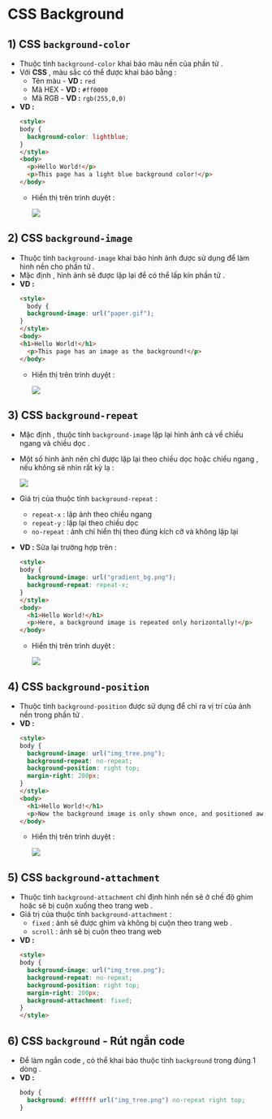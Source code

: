 # CSS Background
## **1) CSS `background-color`**
- Thuộc tính `background-color` khai báo màu nền của phần tử .
- Với **CSS** , màu sắc có thể được khai báo bằng :
    - Tên màu - **VD :** `red`
    - Mã HEX - **VD :** `#ff0000`
    - Mã RGB - **VD :** `rgb(255,0,0)`
- **VD :**
    ```html
    <style>
    body {
      background-color: lightblue;
    }
    </style>
    <body>
      <p>Hello World!</p>
      <p>This page has a light blue background color!</p>
    </body>
    ```
    - Hiển thị trên trình duyệt :

        <img src=https://i.imgur.com/OEeRXqO.png>

## **2) CSS `background-image`**
- Thuộc tính `background-image` khai báo hình ảnh được sử dụng để làm hình nền cho phần tử .
- Mặc định , hình ảnh sẽ được lặp lại để có thể lấp kín phần tử .
- **VD :**
    ```html
    <style>
      body {
      background-image: url("paper.gif");
    }
    </style>
    <body>
    <h1>Hello World!</h1>
      <p>This page has an image as the background!</p>
    </body>
    ```
    - Hiển thị trên trình duyệt :

        <img src=https://i.imgur.com/gBEpcCX.png>

## **3) CSS `background-repeat`**
- Mặc định , thuộc tính `background-image` lặp lại hình ảnh cả về chiều ngang và chiều dọc .
- Một số hình ảnh nên chỉ được lặp lại theo chiều dọc hoặc chiều ngang , nếu không sẽ nhìn rất kỳ lạ :

    <img src=https://i.imgur.com/zpP8azY.png>

- Giá trị của thuộc tính `background-repeat` :
    - `repeat-x` : lặp ảnh theo chiều ngang
    - `repeat-y` : lặp lại theo chiều dọc
    - `no-repeat` : ảnh chỉ hiển thị theo đúng kích cỡ và không lặp lại
- **VD :** Sửa lại trường hợp trên :
    ```html
    <style>
    body {
      background-image: url("gradient_bg.png");
      background-repeat: repeat-x;
    }
    </style>
    <body>
      <h1>Hello World!</h1>
      <p>Here, a background image is repeated only horizontally!</p>
    </body>
    ```
    - Hiển thị trên trình duyệt :

        <img src=https://i.imgur.com/E5kQFCV.png>

## **4) CSS `background-position`**
- Thuộc tính `background-position` được sử dụng để chỉ ra vị trí của ảnh nền trong phần tử .
- **VD :**
    ```html
    <style>
    body {
      background-image: url("img_tree.png");
      background-repeat: no-repeat;
      background-position: right top;
      margin-right: 200px;
    }
    </style>
    <body>
      <h1>Hello World!</h1>
      <p>Now the background image is only shown once, and positioned away from the text.</p>
    </body>
    ```
    - Hiển thị trên trình duyệt :

        <img src=https://i.imgur.com/Xep2Ste.png>

## **5) CSS `background-attachment`**
- Thuộc tính `background-attachment` chỉ định hình nền sẽ ở chế độ ghim hoặc sẽ bị cuộn xuống theo trang web .
- Giá trị của thuộc tính `background-attachment` :
    - `fixed` : ảnh sẽ được ghim và không bị cuộn theo trang web .
    - `scroll` : ảnh sẽ bị cuộn theo trang web
- **VD :**
    ```html
    <style>
    body {
      background-image: url("img_tree.png");
      background-repeat: no-repeat;
      background-position: right top;
      margin-right: 200px;
      background-attachment: fixed;
    }
    </style>
## **6) CSS `background` - Rút ngắn code**
- Để làm ngắn code , có thể khai báo thuộc tính `background` trong đúng 1 dòng .
- **VD :**
    ```css
    body {
      background: #ffffff url("img_tree.png") no-repeat right top;
    }
    ```